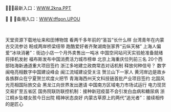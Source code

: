 <p>
	🧗🧗🧗最新入口：<a href="http://www.baidu.com/link?url=6MA2SWnO3Raqke39an_0PUxosM6ZrUGzi1BN9tNnlPW&wd">WWW.2kna.PPT</a> 
	<p>
		🚽
🚽
🚽备用入口：<a href="http://www.baidu.com/link?url=6MA2SWnO3Raqke39an_0PUxosM6ZrUGzi1BN9tNnlPW&wd">WWW.tffqon.UPOU</a> 
	</p>
	<p>
		<br />
	</p>
	<p>
		天堂资源下载地址来和田博物馆 看两千多年前的“圣旨”长什么样
台湾青年在内蒙古交流参访 盼成两岸桥梁纽带
跑酷爱好者齐聚湖南张家界“云纵天梯”
上海人偏爱“冰块消暑”：街边小店一个月外卖售出一吨冰
中国空间站问天实验舱准备就绪将择机发射
福布斯发布中国消费活力城市榜单 北京上海重庆位列前三名
20个西部陆海新通道重大项目签约
浙江多地建立政商常态对话机制 释放何种信号？
数字闽电亮相数字中国建设峰会 闽江流域建设受关注
贺兰山下一家人 黄河岸边是故乡 各族群众在宁夏贺兰欢度火把节
青海海西州天文科技链首批产业项目签约
北国风光亮相国际旅交会 黑龙江向世界发出邀请
中国南方区域电力市场试运行 电力现货交易扩至五省区
国务院联防联控机制：接种新冠疫苗不会引发白血病和糖尿病
浙江桐乡坠楼女孩今日出院 精神状态良好
内蒙古草原上的两代“追光者”：接续相传的是匠心
	</p>
